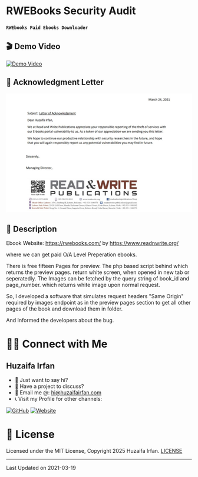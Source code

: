 # RWEBooks Security Audit
**`RWEbooks Paid Ebooks Downloader`**

## 🎬 Demo Video

[![Demo Video](https://img.youtube.com/vi/Ga0P5jNJl1w/0.jpg)](https://www.youtube.com/watch?v=Ga0P5jNJl1w)

## 🚀 Acknowledgment Letter

![acknowledgment-letter](acknowledgment-letter.jpg)

## 📝 Description

Ebook Website:
https://rwebooks.com/ 
by 
https://www.readnwrite.org/ 

where we can get paid O/A Level Preperation ebooks.

There is free fifteen Pages for preview.
The php based script behind which returns the preview pages. return white screen, when opened in new tab or seperatedly.
The Images can be fetched by the query string of book_id and page_number. which returns white image upon normal request.

So, I developed a software that simulates request headers "Same Origin" required by images endpoint as in the preview pages section to get all other pages of the book and download them in folder.

And Informed the developers about the bug.


# 🤝🏻 Connect with Me

## Huzaifa Irfan

- 💬 Just want to say hi?
- 🚀 Have a project to discuss?
- 📧 Email me @: [hi@huzaifairfan.com](mailto:hi@huzaifairfan.com)
- 📞 Visit my Profile for other channels:

[![GitHub](https://img.shields.io/badge/Github-%23222.svg?style=for-the-badge&logo=github&logoColor=white)](https://github.com/HuzaifaIrfan/)
[![Website](https://img.shields.io/badge/Website-%23222.svg?style=for-the-badge&logo=google-chrome&logoColor==%234285F4)](https://www.huzaifairfan.com)

# 📜 License

Licensed under the MIT License, Copyright 2025 Huzaifa Irfan. [LICENSE](LICENSE)
<hr />
Last Updated on 2021-03-19
